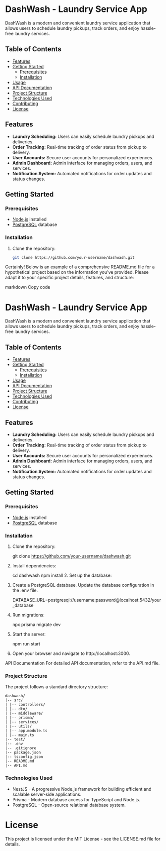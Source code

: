 # DashWash - Laundry Service App

DashWash is a modern and convenient laundry service application that allows users to schedule laundry pickups, track orders, and enjoy hassle-free laundry services.

## Table of Contents

- [Features](#features)
- [Getting Started](#getting-started)
  - [Prerequisites](#prerequisites)
  - [Installation](#installation)
- [Usage](#usage)
- [API Documentation](#api-documentation)
- [Project Structure](#project-structure)
- [Technologies Used](#technologies-used)
- [Contributing](#contributing)
- [License](#license)

## Features

- **Laundry Scheduling:** Users can easily schedule laundry pickups and deliveries.
- **Order Tracking:** Real-time tracking of order status from pickup to delivery.
- **User Accounts:** Secure user accounts for personalized experiences.
- **Admin Dashboard:** Admin interface for managing orders, users, and services.
- **Notification System:** Automated notifications for order updates and status changes.

## Getting Started

### Prerequisites

- [Node.js](https://nodejs.org/) installed
- [PostgreSQL](https://www.postgresql.org/) database

### Installation

1. Clone the repository:

   ```bash
   git clone https://github.com/your-username/dashwash.git
   ```

Certainly! Below is an example of a comprehensive README.md file for a hypothetical project based on the information you've provided. Please adapt it to your specific project details, features, and structure:

markdown
Copy code

# DashWash - Laundry Service App

DashWash is a modern and convenient laundry service application that allows users to schedule laundry pickups, track orders, and enjoy hassle-free laundry services.

## Table of Contents

- [Features](#features)
- [Getting Started](#getting-started)
  - [Prerequisites](#prerequisites)
  - [Installation](#installation)
- [Usage](#usage)
- [API Documentation](#api-documentation)
- [Project Structure](#project-structure)
- [Technologies Used](#technologies-used)
- [Contributing](#contributing)
- [License](#license)

## Features

- **Laundry Scheduling:** Users can easily schedule laundry pickups and deliveries.
- **Order Tracking:** Real-time tracking of order status from pickup to delivery.
- **User Accounts:** Secure user accounts for personalized experiences.
- **Admin Dashboard:** Admin interface for managing orders, users, and services.
- **Notification System:** Automated notifications for order updates and status changes.

## Getting Started

### Prerequisites

- [Node.js](https://nodejs.org/) installed
- [PostgreSQL](https://www.postgresql.org/) database

### Installation

1. Clone the repository:

   git clone https://github.com/your-username/dashwash.git

2. Install dependencies:

   cd dashwash
   npm install 2. Set up the database:

3. Create a PostgreSQL database.
   Update the database configuration in the .env file.

   DATABASE_URL=postgresql://username:password@localhost:5432/your_database

4. Run migrations:

   npx prisma migrate dev

5. Start the server:

   npm run start

6. Open your browser and navigate to http://localhost:3000.

API Documentation
For detailed API documentation, refer to the API.md file.

### Project Structure

The project follows a standard directory structure:

    dashwash/
    |-- src/
    | |-- controllers/
    | |-- dto/
    | |-- middleware/
    | |-- prisma/
    | |-- services/
    | |-- utils/
    | |-- app.module.ts
    | |-- main.ts
    |-- test/
    |-- .env
    |-- .gitignore
    |-- package.json
    |-- tsconfig.json
    |-- README.md
    |-- API.md

### Technologies Used

- NestJS - A progressive Node.js framework for building efficient and scalable server-side applications.
- Prisma - Modern database access for TypeScript and Node.js.
- PostgreSQL - Open-source relational database system.

# License

This project is licensed under the MIT License - see the LICENSE.md file for details.
